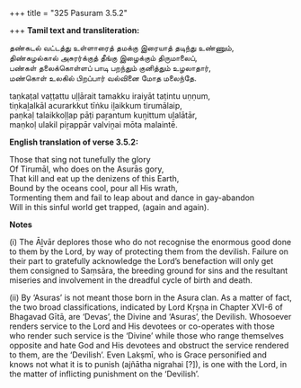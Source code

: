 +++
title = "325 Pasuram 3.5.2"

+++
**Tamil text and transliteration:**

தண்கடல் வட்டத்து உள்ளாரைத் தமக்கு இரையாத் தடிந்து உண்ணும்,  
திண்கழல்கால் அசுரர்க்குத் தீங்கு இழைக்கும் திருமாலைப்,  
பண்கள் தலைக்கொள்ளப் பாடி பறந்தும் குனித்தும் உழலாதார்,  
மண்கொள் உலகில் பிறப்பார் வல்வினை மோத மலைந்தே.

taṇkaṭal vaṭṭattu uḷḷārait tamakku iraiyāt taṭintu uṇṇum,  
tiṇkaḻalkāl acurarkkut tīṅku iḻaikkum tirumālaip,  
paṇkaḷ talaikkoḷḷap pāṭi paṟantum kuṉittum uḻalātār,  
maṇkoḷ ulakil piṟappār valviṉai mōta malaintē.

**English translation of verse 3.5.2:**

Those that sing not tunefully the glory  
Of Tirumāl, who does on the Asurās gory,  
That kill and eat up the denizens of this Earth,  
Bound by the oceans cool, pour all His wrath,  
Tormenting them and fail to leap about and dance in gay-abandon  
Will in this sinful world get trapped, (again and again).

**Notes**

\(i\) The Āḻvār deplores those who do not recognise the enormous good done to them by the Lord, by way of protecting them from the devilish. Failure on their part to gratefully acknowledge the Lord’s benefaction will only get them consigned to Saṃsāra, the breeding ground for sins and the resultant miseries and involvement in the dreadful cycle of birth and death.

\(ii\) By ‘Asuras’ is not meant those born in the Asura clan. As a matter of fact, the two broad classifications, indicated by Lord Kṛṣṇa in Chapter XVI-6 of Bhagavad Gītā, are ‘Devas’, the Divine and ‘Asuras’, the Devilish. Whosoever renders service to the Lord and His devotees or co-operates with those who render such service is the ‘Divine’ while those who range themselves opposite and hate God and His devotees and obstruct the service rendered to them, are the ‘Devilish’. Even Lakṣmī, who is Grace personified and knows not what it is to punish (ajñātha nigrahai [?]), is one with the Lord, in the matter of inflicting punishment on the ‘Devilish’.


